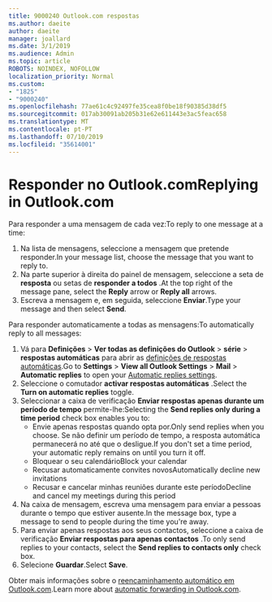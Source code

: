 ```yaml
---
title: 9000240 Outlook.com respostas
ms.author: daeite
author: daeite
manager: joallard
ms.date: 3/1/2019
ms.audience: Admin
ms.topic: article
ROBOTS: NOINDEX, NOFOLLOW
localization_priority: Normal
ms.custom:
- "1825"
- "9000240"
ms.openlocfilehash: 77ae61c4c92497fe35cea8f0be18f90385d38df5
ms.sourcegitcommit: 017ab30091ab205b31e62e611443e3ac5feac658
ms.translationtype: MT
ms.contentlocale: pt-PT
ms.lasthandoff: 07/10/2019
ms.locfileid: "35614001"
---
```

# <a name="replying-in-outlookcom"></a><span data-ttu-id="bcf82-102">Responder no Outlook.com</span><span class="sxs-lookup"><span data-stu-id="bcf82-102">Replying in Outlook.com</span></span>

<span data-ttu-id="bcf82-103">Para responder a uma mensagem de cada vez:</span><span class="sxs-lookup"><span data-stu-id="bcf82-103">To reply to one message at a time:</span></span>

1. <span data-ttu-id="bcf82-104">Na lista de mensagens, seleccione a mensagem que pretende responder.</span><span class="sxs-lookup"><span data-stu-id="bcf82-104">In your message list, choose the message that you want to reply to.</span></span>
2. <span data-ttu-id="bcf82-105">Na parte superior à direita do painel de mensagem, seleccione a seta de **resposta** ou setas de **responder a todos** .</span><span class="sxs-lookup"><span data-stu-id="bcf82-105">At the top right of the message pane, select the **Reply** arrow or **Reply all** arrows.</span></span>
3. <span data-ttu-id="bcf82-106">Escreva a mensagem e, em seguida, seleccione **Enviar**.</span><span class="sxs-lookup"><span data-stu-id="bcf82-106">Type your message and then select **Send**.</span></span>

<span data-ttu-id="bcf82-107">Para responder automaticamente a todas as mensagens:</span><span class="sxs-lookup"><span data-stu-id="bcf82-107">To automatically reply to all messages:</span></span>

1. <span data-ttu-id="bcf82-108">Vá para **Definições** > **Ver todas as definições do Outlook** > **série** > **respostas automáticas** para abrir as [definições de respostas automáticas](https://outlook.live.com/mail/options/mail/automaticReplies).</span><span class="sxs-lookup"><span data-stu-id="bcf82-108">Go to **Settings** > **View all Outlook Settings** > **Mail** > **Automatic replies** to open your [Automatic replies settings](https://outlook.live.com/mail/options/mail/automaticReplies).</span></span>
2. <span data-ttu-id="bcf82-109">Seleccione o comutador **activar respostas automáticas** .</span><span class="sxs-lookup"><span data-stu-id="bcf82-109">Select the **Turn on automatic replies** toggle.</span></span>
3. <span data-ttu-id="bcf82-110">Seleccionar a caixa de verificação **Enviar respostas apenas durante um período de tempo** permite-lhe:</span><span class="sxs-lookup"><span data-stu-id="bcf82-110">Selecting the **Send replies only during a time period** check box enables you to:</span></span>
    - <span data-ttu-id="bcf82-111">Envie apenas respostas quando opta por.</span><span class="sxs-lookup"><span data-stu-id="bcf82-111">Only send replies when you choose.</span></span> <span data-ttu-id="bcf82-112">Se não definir um período de tempo, a resposta automática permanecerá no até que o desligue.</span><span class="sxs-lookup"><span data-stu-id="bcf82-112">If you don't set a time period, your automatic reply remains on until you turn it off.</span></span>
    - <span data-ttu-id="bcf82-113">Bloquear o seu calendário</span><span class="sxs-lookup"><span data-stu-id="bcf82-113">Block your calendar</span></span>
    - <span data-ttu-id="bcf82-114">Recusar automaticamente convites novos</span><span class="sxs-lookup"><span data-stu-id="bcf82-114">Automatically decline new invitations</span></span>
    - <span data-ttu-id="bcf82-115">Recusar e cancelar minhas reuniões durante este período</span><span class="sxs-lookup"><span data-stu-id="bcf82-115">Decline and cancel my meetings during this period</span></span>
4. <span data-ttu-id="bcf82-116">Na caixa de mensagem, escreva uma mensagem para enviar a pessoas durante o tempo que estiver ausente.</span><span class="sxs-lookup"><span data-stu-id="bcf82-116">In the message box, type a message to send to people during the time you're away.</span></span>
5. <span data-ttu-id="bcf82-117">Para enviar apenas respostas aos seus contactos, seleccione a caixa de verificação **Enviar respostas para apenas contactos** .</span><span class="sxs-lookup"><span data-stu-id="bcf82-117">To only send replies to your contacts, select the **Send replies to contacts only** check box.</span></span>
6. <span data-ttu-id="bcf82-118">Selecione **Guardar**.</span><span class="sxs-lookup"><span data-stu-id="bcf82-118">Select **Save**.</span></span>

<span data-ttu-id="bcf82-119">Obter mais informações sobre o [reencaminhamento automático em Outlook.com](https://support.office.com/article/14614626-9855-48dc-a986-dec81d07b1a0?wt.mc_id=Office_Outlook_com_Alchemy).</span><span class="sxs-lookup"><span data-stu-id="bcf82-119">Learn more about [automatic forwarding in Outlook.com](https://support.office.com/article/14614626-9855-48dc-a986-dec81d07b1a0?wt.mc_id=Office_Outlook_com_Alchemy).</span></span>